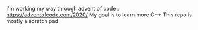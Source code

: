 I'm working my way through advent of code : https://adventofcode.com/2020/
My goal is to learn more C++ 
This repo is mostly a scratch pad

